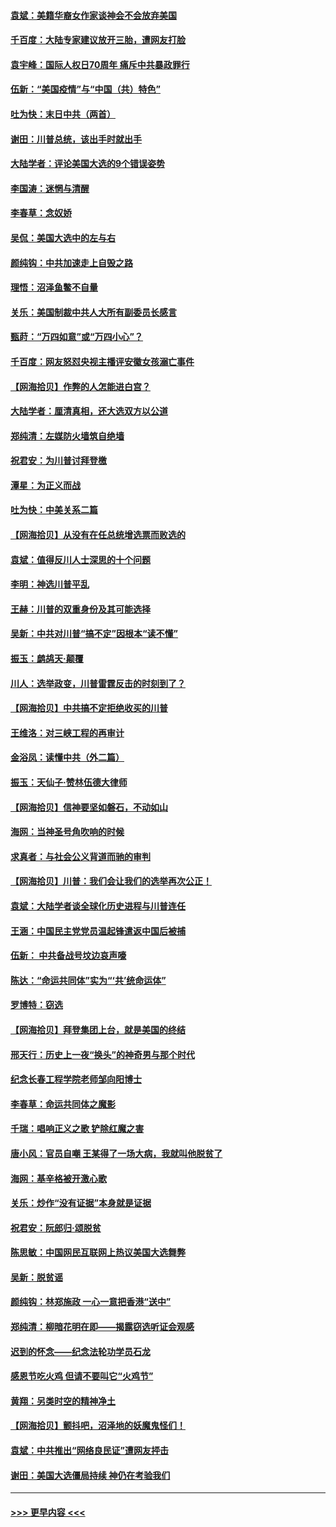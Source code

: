 #### [袁斌：美籍华裔女作家谈神会不会放弃美国](../pages/nsc993/n12615263.md?t=12130351) 
#### [千百度：大陆专家建议放开三胎，遭网友打脸](../pages/nsc993/n12614456.md?t=12130351) 
#### [袁宇峰：国际人权日70周年 痛斥中共暴政罪行](../pages/nsc993/n12611965.md?t=12130351) 
#### [伍新：“美国疫情”与“中国（共）特色”](../pages/nsc993/n12611463.md?t=12130351) 
#### [吐为快：末日中共（两首）](../pages/nsc993/n12611461.md?t=12130351) 
#### [谢田：川普总统，该出手时就出手](../pages/nsc993/n12610905.md?t=12130351) 
#### [大陆学者：评论美国大选的9个错误姿势](../pages/nsc993/n12609586.md?t=12130351) 
#### [李国涛：迷惘与清醒](../pages/nsc993/n12607532.md?t=12130351) 
#### [李春草：念奴娇](../pages/nsc993/n12607083.md?t=12130351) 
#### [吴侃：美国大选中的左与右](../pages/nsc993/n12607054.md?t=12130351) 
#### [颜纯钩：中共加速走上自毁之路](../pages/nsc993/n12606473.md?t=12130351) 
#### [理悟：沼泽鱼鳖不自量](../pages/nsc993/n12606454.md?t=12130351) 
#### [关乐：美国制裁中共人大所有副委员长感言](../pages/nsc993/n12606442.md?t=12130351) 
#### [甄莳：“万四如意”或“万四小心”？](../pages/nsc993/n12606091.md?t=12130351) 
#### [千百度：网友怒怼央视主播评安徽女孩溺亡事件](../pages/nsc993/n12605370.md?t=12130351) 
#### [【网海拾贝】作弊的人怎能进白宫？](../pages/nsc993/n12603546.md?t=12130351) 
#### [大陆学者：厘清真相，还大选双方以公道](../pages/nsc993/n12603475.md?t=12130351) 
#### [郑纯清：左媒防火墙筑自绝墙](../pages/nsc993/n12602226.md?t=12130351) 
#### [祝君安：为川普讨拜登檄](../pages/nsc993/n12602199.md?t=12130351) 
#### [潭星：为正义而战](../pages/nsc993/n12600926.md?t=12130351) 
#### [吐为快：中美关系二篇](../pages/nsc993/n12600908.md?t=12130351) 
#### [【网海拾贝】从没有在任总统增选票而败选的](../pages/nsc993/n12600435.md?t=12130351) 
#### [袁斌：值得反川人士深思的十个问题](../pages/nsc993/n12600332.md?t=12130351) 
#### [李明：神选川普平乱](../pages/nsc993/n12599751.md?t=12130351) 
#### [王赫：川普的双重身份及其可能选择](../pages/nsc993/n12599723.md?t=12130351) 
#### [吴新：中共对川普“搞不定”因根本“读不懂”](../pages/nsc993/n12599502.md?t=12130351) 
#### [振玉：鹧鸪天‧颠覆](../pages/nsc993/n12599494.md?t=12130351) 
#### [川人：选举政变，川普雷霆反击的时刻到了？](../pages/nsc993/n12599291.md?t=12130351) 
#### [【网海拾贝】中共搞不定拒绝收买的川普](../pages/nsc993/n12598955.md?t=12130351) 
#### [王维洛：对三峡工程的再审计](../pages/nsc993/n12598436.md?t=12130351) 
#### [金浴凤：读懂中共（外二篇）](../pages/nsc993/n12597943.md?t=12130351) 
#### [振玉：天仙子‧赞林伍德大律师](../pages/nsc993/n12597929.md?t=12130351) 
#### [【网海拾贝】信神要坚如磐石，不动如山](../pages/nsc993/n12597901.md?t=12130351) 
#### [海网：当神圣号角吹响的时候](../pages/nsc993/n12595891.md?t=12130351) 
#### [求真者：与社会公义背道而驰的审判](../pages/nsc993/n12595868.md?t=12130351) 
#### [【网海拾贝】川普：我们会让我们的选举再次公正！](../pages/nsc993/n12594930.md?t=12130351) 
#### [袁斌：大陆学者谈全球化历史进程与川普连任](../pages/nsc993/n12594690.md?t=12130351) 
#### [王涵：中国民主党党员温起锋遣返中国后被捕](../pages/nsc993/n12594540.md?t=12130351) 
#### [伍新： 中共备战号坟边哀声嚎](../pages/nsc993/n12593086.md?t=12130351) 
#### [陈达：“命运共同体”实为“‘共’统命运体”](../pages/nsc993/n12590865.md?t=12130351) 
#### [罗博特：窃选](../pages/nsc993/n12590619.md?t=12130351) 
#### [【网海拾贝】拜登集团上台，就是美国的终结](../pages/nsc993/n12589725.md?t=12130351) 
#### [邢天行：历史上一夜“换头”的神奇男与那个时代](../pages/nsc993/n12589424.md?t=12130351) 
#### [纪念长春工程学院老师邹向阳博士](../pages/nsc993/n12585390.md?t=12130351) 
#### [李春草：命运共同体之魔影](../pages/nsc993/n12585026.md?t=12130351) 
#### [千瑞：唱响正义之歌 铲除红魔之害](../pages/nsc993/n12585002.md?t=12130351) 
#### [唐小风：官员自嘲 王某得了一场大病，我就叫他脱贫了](../pages/nsc993/n12584981.md?t=12130351) 
#### [海网：基辛格被开激心歌](../pages/nsc993/n12584946.md?t=12130351) 
#### [关乐：炒作“没有证据”本身就是证据](../pages/nsc993/n12583146.md?t=12130351) 
#### [祝君安：阮郎归‧颂脱贫](../pages/nsc993/n12583119.md?t=12130351) 
#### [陈思敏：中国网民互联网上热议美国大选舞弊](../pages/nsc993/n12582845.md?t=12130351) 
#### [吴新：脱贫谣](../pages/nsc993/n12580839.md?t=12130351) 
#### [颜纯钩：林郑施政 一心一意把香港“送中”](../pages/nsc993/n12580805.md?t=12130351) 
#### [郑纯清：柳暗花明在即——揭露窃选听证会观感](../pages/nsc993/n12580795.md?t=12130351) 
#### [迟到的怀念——纪念法轮功学员石龙](../pages/nsc993/n12580245.md?t=12130351) 
#### [感恩节吃火鸡  但请不要叫它“火鸡节”](../pages/nsc993/n12580252.md?t=12130351) 
#### [黄翔：另类时空的精神净土](../pages/nsc993/n12578638.md?t=12130351) 
#### [【网海拾贝】颤抖吧，沼泽地的妖魔鬼怪们！](../pages/nsc993/n12578552.md?t=12130351) 
#### [袁斌：中共推出“网络良民证”遭网友抨击](../pages/nsc993/n12578511.md?t=12130351) 
#### [谢田：美国大选僵局持续 神仍在考验我们](../pages/nsc993/n12577432.md?t=12130351) 

----
#### [ >>> 更早内容 <<< ](../indexes/nsc993-earlier.md)
